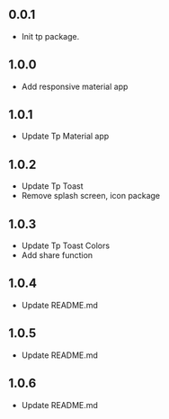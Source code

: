 ## 0.0.1

* Init tp package.

## 1.0.0

* Add responsive material app

## 1.0.1

* Update Tp Material app

## 1.0.2

* Update Tp Toast
* Remove splash screen, icon package

## 1.0.3

* Update Tp Toast Colors
* Add share function

## 1.0.4

* Update README.md

## 1.0.5

* Update README.md

## 1.0.6

* Update README.md
